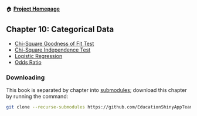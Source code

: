 :house: [**Project Homepage**](https://github.com/EducationShinyAppTeam/BOAST)

## Chapter 10: Categorical Data
- [Chi-Square Goodness of Fit Test](https://github.com/EducationShinyAppTeam/ChiSquare_Goodness_of_Fit_Test)
- [Chi-Square Independence Test](https://github.com/EducationShinyAppTeam/ChiSquare_Independence_Test)
- [Logistic Regression](https://github.com/EducationShinyAppTeam/Logistic_Regression)
- [Odds Ratio](https://github.com/EducationShinyAppTeam/Odds_Ratio)

### Downloading
This book is separated by chapter into [submodules](https://git-scm.com/book/en/v2/Git-Tools-Submodules); download this chapter by running the command:
```bash
git clone --recurse-submodules https://github.com/EducationShinyAppTeam/10-Categorical_Data
```
